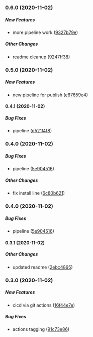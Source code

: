 ### 0.6.0 (2020-11-02)

##### New Features

*  more pipeline work ([9327b79e](https://github.com/dkhunt27/environment-variable-service/commit/9327b79e159324a4fe8bd158226bc4850f383f08))

##### Other Changes

*  readme cleanup ([9247ff38](https://github.com/dkhunt27/environment-variable-service/commit/9247ff381f79ba6672af001a5990f2414fac1fe2))

### 0.5.0 (2020-11-02)

##### New Features

*  new pipeline for publish ([e67659e4](https://github.com/dkhunt27/environment-variable-service/commit/e67659e457b2e2df4ca952c78e8a96bbbd683d11))

#### 0.4.1 (2020-11-02)

##### Bug Fixes

*  pipeline ([d521f4f8](https://github.com/dkhunt27/environment-variable-service/commit/d521f4f85e41977e97dada989d5f74d7e5b00aeb))

### 0.4.0 (2020-11-02)

##### Bug Fixes

*  pipeline ([5e904516](https://github.com/dkhunt27/environment-variable-service/commit/5e9045162c712beceff99d223829291cea97f07f))

##### Other Changes

*  fix install line ([6c80b621](https://github.com/dkhunt27/environment-variable-service/commit/6c80b62112481308124116e2e0594b183a58eb25))

### 0.4.0 (2020-11-02)

##### Bug Fixes

*  pipeline ([5e904516](https://github.com/dkhunt27/environment-variable-service/commit/5e9045162c712beceff99d223829291cea97f07f))

#### 0.3.1 (2020-11-02)

##### Other Changes

*  updated readme ([2ebc4895](https://github.com/dkhunt27/environment-variable-service/commit/2ebc48959131ec1f97e59b902d3a30860f9b7b21))

### 0.3.0 (2020-11-02)

##### New Features

*  cicd via git actions ([16f44e7e](https://github.com/dkhunt27/environment-variable-service/commit/16f44e7e0f0acde32b3ffe6359fe22da2d994faf))

##### Bug Fixes

*  actions tagging ([91c73e86](https://github.com/dkhunt27/environment-variable-service/commit/91c73e861e80fd0ac557762f0f852b55d4aac73c))

